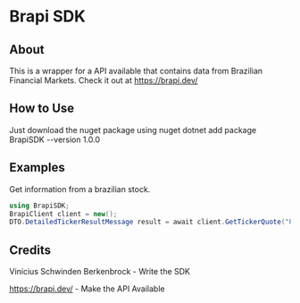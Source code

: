 ﻿# Brapi SDK

## About

This is a wrapper for a API available that contains data from Brazilian Financial Markets.
Check it out at <https://brapi.dev/>

## How to Use

Just download the nuget package using nuget
dotnet add package BrapiSDK --version 1.0.0

## Examples

Get information from a brazilian stock.

```csharp
using BrapiSDK;
BrapiClient client = new();
DTO.DetailedTickerResultMessage result = await client.GetTickerQuote("PETR4", "1mo", "1d", true);
```

## Credits

Vinícius Schwinden Berkenbrock - Write the SDK

<https://brapi.dev/> - Make the API Available
